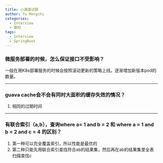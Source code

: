 ```yaml
---
title: 小满面试题
author: Yu Mengchi
categories:
  - Interview
  - 面经
tags:
  - Interview
  - SpringBoot
---
```

  
### 微服务部署的时候，怎么保证接口不受影响？
一般在用K8s部署服务的时候会按照滚动更新的策略上线。逐渐增加新版本pod的数量。



---
### guava cache会不会有同时大面积的缓存失效的情况？
1. 相同的过期时间

---
### 有联合索引（a,b），查询where a= 1 and b = 2 和 where a = 1 and b = 2 and c = 4 的区别？
1. 第一种可以完全覆盖索引，所以性能是最优的
2. 第二种只能先用联合索引查找符合ab的结果集，然后再在ab的结果集里全表扫描查找c







